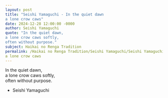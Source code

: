 ```yaml
---
layout: post
title: "Seishi Yamaguchi - In the quiet dawn  
a lone crow caws"
date: 2024-12-28 12:00:00 -0000
author: Seishi Yamaguchi
quote: "In the quiet dawn,  
a lone crow caws softly,  
often without purpose."
subject: Haikai no Renga Tradition
permalink: /Haikai no Renga Tradition/Seishi Yamaguchi/Seishi Yamaguchi - In the quiet dawn  
a lone crow caws
---
```


In the quiet dawn,  
a lone crow caws softly,  
often without purpose.

- Seishi Yamaguchi
